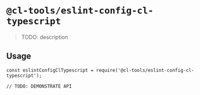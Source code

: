 # `@cl-tools/eslint-config-cl-typescript`

> TODO: description

## Usage

```
const eslintConfigClTypescript = require('@cl-tools/eslint-config-cl-typescript');

// TODO: DEMONSTRATE API
```
